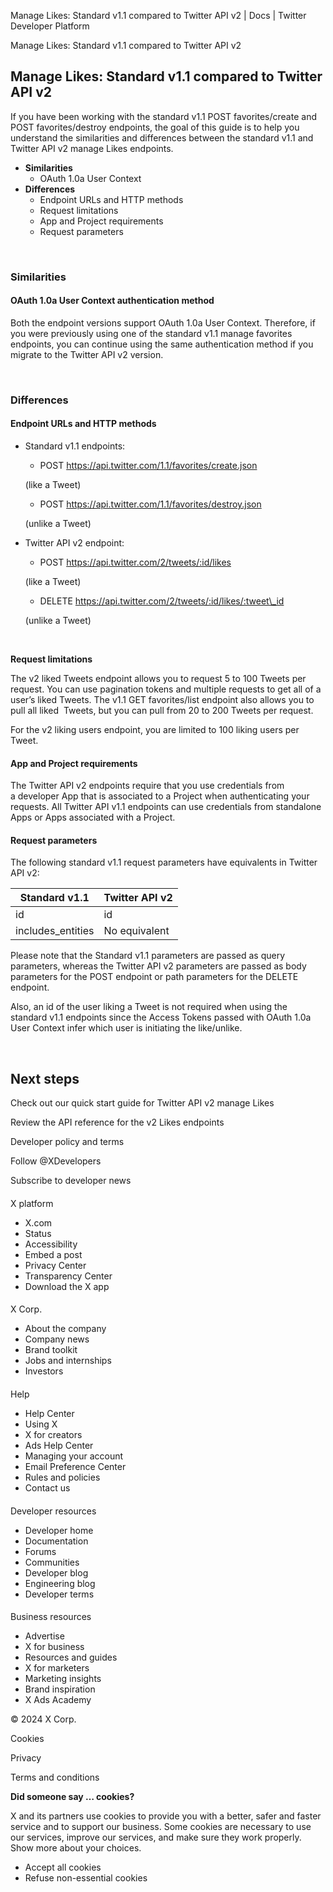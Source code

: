 



Manage Likes: Standard v1.1 compared to Twitter API v2 | Docs | Twitter Developer Platform 





































































































Manage Likes: Standard v1.1 compared to Twitter API v2



Manage Likes: Standard v1.1 compared to Twitter API v2
------------------------------------------------------


If you have been working with the standard v1.1 POST favorites/create and POST favorites/destroy endpoints, the goal of this guide is to help you understand the similarities and differences between the standard v1.1 and Twitter API v2 manage Likes endpoints.


* **Similarities**
	+ OAuth 1.0a User Context
* **Differences**
	+ Endpoint URLs and HTTP methods
	+ Request limitations
	+ App and Project requirements
	+ Request parameters


 


### Similarities


#### OAuth 1.0a User Context authentication method


Both the endpoint versions support OAuth 1.0a User Context. Therefore, if you were previously using one of the standard v1.1 manage favorites endpoints, you can continue using the same authentication method if you migrate to the Twitter API v2 version.


 


### Differences


#### Endpoint URLs and HTTP methods


* Standard v1.1 endpoints:
	+ POST https://api.twitter.com/1.1/favorites/create.json  
	
	(like a Tweet)
	+ POST https://api.twitter.com/1.1/favorites/destroy.json  
	
	(unlike a Tweet)
* Twitter API v2 endpoint:
	+ POST https://api.twitter.com/2/tweets/:id/likes  
	
	(like a Tweet)
	+ DELETE https://api.twitter.com/2/tweets/:id/likes/:tweet\_id  
	
	(unlike a Tweet)


 


**Request limitations**


The v2 liked Tweets endpoint allows you to request 5 to 100 Tweets per request. You can use pagination tokens and multiple requests to get all of a user’s liked Tweets. The v1.1 GET favorites/list endpoint also allows you to pull all liked  Tweets, but you can pull from 20 to 200 Tweets per request.  




For the v2 liking users endpoint, you are limited to 100 liking users per Tweet.


#### App and Project requirements


The Twitter API v2 endpoints require that you use credentials from a developer App that is associated to a Project when authenticating your requests. All Twitter API v1.1 endpoints can use credentials from standalone Apps or Apps associated with a Project.  

  




#### Request parameters


The following standard v1.1 request parameters have equivalents in Twitter API v2:




| Standard v1.1 | Twitter API v2 |
| --- | --- |
| id | id |
| includes\_entities | No equivalent |


Please note that the Standard v1.1 parameters are passed as query parameters, whereas the Twitter API v2 parameters are passed as body parameters for the POST endpoint or path parameters for the DELETE endpoint.


Also, an id of the user liking a Tweet is not required when using the standard v1.1 endpoints since the Access Tokens passed with OAuth 1.0a User Context infer which user is initiating the like/unlike. 


 










Next steps
----------






Check out our quick start guide for Twitter API v2 manage Likes


Review the API reference for the v2 Likes endpoints



















Developer policy and terms


Follow @XDevelopers


Subscribe to developer news












#### 
 X platform


* X.com
* Status
* Accessibility
* Embed a post
* Privacy Center
* Transparency Center
* Download the X app




#### 
 X Corp.


* About the company
* Company news
* Brand toolkit
* Jobs and internships
* Investors




#### 
 Help


* Help Center
* Using X
* X for creators
* Ads Help Center
* Managing your account
* Email Preference Center
* Rules and policies
* Contact us




#### 
 Developer resources


* Developer home
* Documentation
* Forums
* Communities
* Developer blog
* Engineering blog
* Developer terms




#### 
 Business resources


* Advertise
* X for business
* Resources and guides
* X for marketers
* Marketing insights
* Brand inspiration
* X Ads Academy









 © 2024 X Corp.
 


Cookies


Privacy


Terms and conditions






















**Did someone say … cookies?**  
  


 X and its partners use cookies to provide you with a better, safer and
 faster service and to support our business. Some cookies are necessary to use
 our services, improve our services, and make sure they work properly.
 Show more about your choices.


 




* Accept all cookies
* Refuse non-essential cookies















